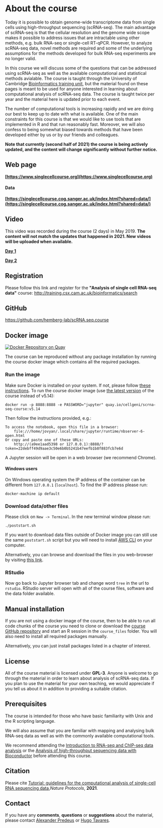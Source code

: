 # About the course

Today it is possible to obtain genome-wide transcriptome data from single cells using high-throughput sequencing (scRNA-seq). The main advantage of scRNA-seq is that the cellular resolution and the genome wide scope makes it possible to address issues that are intractable using other methods, e.g. bulk RNA-seq or single-cell RT-qPCR. However, to analyze scRNA-seq data, novel methods are required and some of the underlying assumptions for the methods developed for bulk RNA-seq experiments are no longer valid.

In this course we will discuss some of the questions that can be addressed using scRNA-seq as well as the available computational and statistical methods avialable. The course is taught through the University of Cambridge <a href="http://training.csx.cam.ac.uk/bioinformatics/" target="blank">Bioinformatics training unit</a>, but the material found on these pages is meant to be used for anyone interested in learning about computational analysis of scRNA-seq data. The course is taught twice per year and the material here is updated prior to each event.

The number of computational tools is increasing rapidly and we are doing our best to keep up to date with what is available. One of the main constraints for this course is that we would like to use tools that are implemented in R and that run reasonably fast. Moreover, we will also confess to being somewhat biased towards methods that have been developed either by us or by our friends and colleagues. 

**Note that currently (second half of 2021) the course is being actively updated, and the content will change significantly without further notice.**

## Web page

__[https://www.singlecellcourse.org](https://www.singlecellcourse.org)__

#### Data

__[https://singlecellcourse.cog.sanger.ac.uk/index.html?shared=data/](https://singlecellcourse.cog.sanger.ac.uk/index.html?shared=data/)__

## Video

This video was recorded during the course (2 days) in May 2019. **The content will not match the updates that happened in 2021. New videos will be uploaded when available.**

__[Day 1](https://www.youtube.com/watch?v=thHgPqQpkE4)__

__[Day 2](https://www.youtube.com/watch?v=7dQ_pleDO2Y)__

## Registration  

Please follow this link and register for the __"Analysis of single cell RNA-seq data"__ course:
<a href="http://training.csx.cam.ac.uk/bioinformatics/search" target="blank">http://training.csx.cam.ac.uk/bioinformatics/search</a>

## GitHub
<a href="https://github.com/hemberg-lab/scRNA.seq.course" target="blank">https://github.com/hemberg-lab/scRNA.seq.course</a>

## Docker image

[![Docker Repository on Quay](https://quay.io/repository/hemberg-group/scrna-seq-course/status "Docker Repository on Quay")](https://quay.io/repository/cellgeni/scrna-seq-course)

The course can be reproduced without any package installation by running the course docker image which contains all the required packages.

### Run the image
Make sure Docker is installed on your system. If not, please follow [these instructions](https://docs.docker.com/engine/installation/). To run the course docker image (use [the latest version](https://quay.io/repository/cellgeni/scrna-seq-course?tab=tags) of the course instead of v5.14):

```
docker run -p 8888:8888 -e PASSWORD="jupyter" quay.io/cellgeni/scrna-seq-course:v5.14
```

Then follow the instructions provided, e.g.:
```
To access the notebook, open this file in a browser:
    file:///home/jovyan/.local/share/jupyter/runtime/nbserver-6-open.html
Or copy and paste one of these URLs:
    http://(a9ee1aad5398 or 127.0.0.1):8888/?token=22debff49d9aae3c50e6b0b5241b47eefb1b8f883fcb7e6d
```

A Jupyter session will be open in a web browser (we recommend Chrome).

#### Windows users

On Windows operating system the IP address of the container can be different from `127.0.0.1` (`localhost`). To find the IP address please run:
```
docker-machine ip default
```

### Download data/other files

Please click on `New -> Terminal`. In the new terminal window please run:
```
./poststart.sh
```

If you want to download data files outside of Docker image you can still use the same `poststart.sh` script but you will need to install [AWS CLI](https://docs.aws.amazon.com/cli/latest/userguide/install-bundle.html) on your computer.

Alternatively, you can browse and download the files in you web-browser by visiting [this link](https://singlecellcourse.cog.sanger.ac.uk/index.html?shared=data/).

### RStudio

Now go back to Jupyter browser tab and change word `tree` in the url to `rstudio`. RStudio server will open with all of the course files, software and the data folder available.

## Manual installation

If you are not using a docker image of the course, then to be able to run all code chunks of the course you need to clone or download the [course GitHub repository](https://github.com/hemberg-lab/scRNA.seq.course) and start an R session in the `course_files` folder. You will also need to install all required packages manually.

Alternatively, you can just install packages listed in a chapter of interest.

## License
All of the course material is licensed under <b>GPL-3</b>. Anyone is welcome to go through the material in order to learn about analysis of scRNA-seq data. If you plan to use the material for your own teaching, we would appreciate if you tell us about it in addition to providing a suitable citation.

## Prerequisites

The course is intended for those who have basic familiarity with Unix and the R scripting language.

We will also assume that you are familiar with mapping and analysing bulk RNA-seq data as well as with the commonly available computational tools.

We recommend attending the [Introduction to RNA-seq and ChIP-seq data analysis](http://training.csx.cam.ac.uk/bioinformatics/search) or the [Analysis of high-throughput sequencing data with Bioconductor](http://training.csx.cam.ac.uk/bioinformatics/search) before attending this course.

## Citation

Please cite [Tutorial: guidelines for the computational analysis of single-cell RNA sequencing data](https://www.nature.com/articles/s41596-020-00409-w),*Nature Protocols*, **2021**.

## Contact

If you have any __comments__, __questions__ or __suggestions__ about the material, please contact <a href="mailto:predeus@gmail.com">Alexander Predeus</a> or <a href="mailto:hm533@cam.ac.uk">Hugo Tavares</a>.
